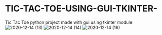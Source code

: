 # TIC-TAC-TOE-USING-GUI-TKINTER-
Tic Tac Toe python project made with gui using tkinter module 
![2020-12-14 (13)](https://user-images.githubusercontent.com/54065701/102050342-aabb6380-3e08-11eb-8c8f-1a816a643255.png)
![2020-12-14 (14)](https://user-images.githubusercontent.com/54065701/102050345-ac852700-3e08-11eb-9209-570987d88e58.png)
![2020-12-14 (16)](https://user-images.githubusercontent.com/54065701/102050347-ad1dbd80-3e08-11eb-878b-51c7c7c599e0.png)
